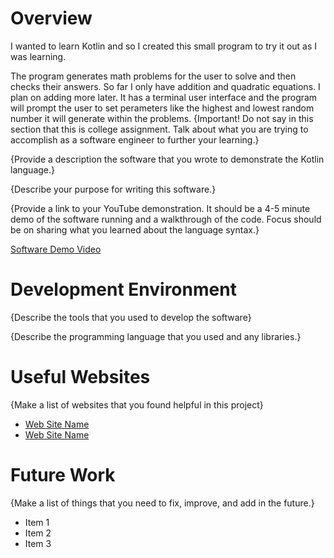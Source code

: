 # Overview

I wanted to learn Kotlin and so I created this small program to try it out as I was learning.

The program generates math problems for the user to solve and then checks their answers. So far I only have addition and quadratic equations. I plan on adding more later.
It has a terminal user interface and the program will prompt the user to set perameters like the highest and lowest random number it will generate within the problems.
{Important!  Do not say in this section that this is college assignment.  Talk about what you are trying to accomplish as a software engineer to further your learning.}

{Provide a description the software that you wrote to demonstrate the Kotlin language.}

{Describe your purpose for writing this software.}

{Provide a link to your YouTube demonstration.  It should be a 4-5 minute demo of the software running and a walkthrough of the code.  Focus should be on sharing what you learned about the language syntax.}

[Software Demo Video](http://youtube.link.goes.here)

# Development Environment

{Describe the tools that you used to develop the software}

{Describe the programming language that you used and any libraries.}

# Useful Websites

{Make a list of websites that you found helpful in this project}
* [Web Site Name](http://url.link.goes.here)
* [Web Site Name](http://url.link.goes.here)

# Future Work

{Make a list of things that you need to fix, improve, and add in the future.}
* Item 1
* Item 2
* Item 3
